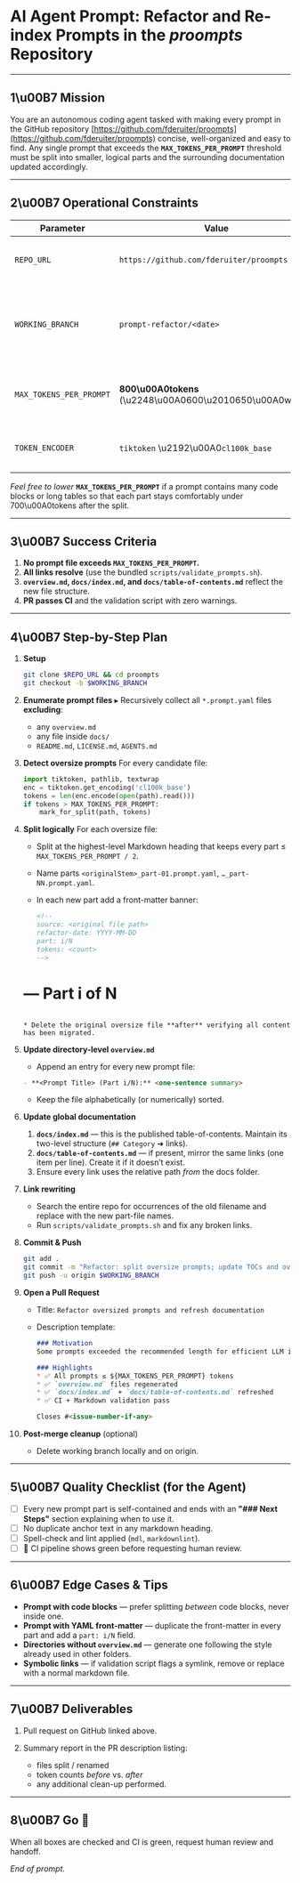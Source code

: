 # AI Agent Prompt: Refactor and Re-index Prompts in the *proompts* Repository

---

## 1\u00B7 Mission

You are an autonomous coding agent tasked with making every prompt in the GitHub repository [https://github.com/fderuiter/proompts](https://github.com/fderuiter/proompts) concise, well-organized and easy to find.  Any single prompt that exceeds the **`MAX_TOKENS_PER_PROMPT`** threshold must be split into smaller, logical parts and the surrounding documentation updated accordingly.

---

## 2\u00B7 Operational Constraints

| Parameter               | Value                                   | Purpose                                              |
| ----------------------- | --------------------------------------- | ---------------------------------------------------- |
| `REPO_URL`              | `https://github.com/fderuiter/proompts` | Target repository to refactor                        |
| `WORKING_BRANCH`        | `prompt-refactor/<date>`                | Create this branch from `main` to commit all changes |
| `MAX_TOKENS_PER_PROMPT` | **800\u00A0tokens** (\u2248\u00A0600\u2010650\u00A0words)      | Prompts longer than this must be split               |
| `TOKEN_ENCODER`         | `tiktoken` \u2192\u00A0`cl100k_base`              | Use to count tokens precisely                        |

*Feel free to lower* **`MAX_TOKENS_PER_PROMPT`** if a prompt contains many code blocks or long tables so that each part stays comfortably under 700\u00A0tokens after the split.

---

## 3\u00B7 Success Criteria

1. **No prompt file exceeds `MAX_TOKENS_PER_PROMPT`.**
1. **All links resolve** (use the bundled `scripts/validate_prompts.sh`).
1. **`overview.md`, `docs/index.md`, and `docs/table-of-contents.md`** reflect the new file structure.
1. **PR passes CI** and the validation script with zero warnings.

---

## 4\u00B7 Step-by-Step Plan

1. **Setup**

   ```bash
   git clone $REPO_URL && cd proompts
   git checkout -b $WORKING_BRANCH
   ```

1. **Enumerate prompt files**
   ▸ Recursively collect all `*.prompt.yaml` files **excluding**:

   * any `overview.md`
   * any file inside `docs/`
   * `README.md`, `LICENSE.md`, `AGENTS.md`

1. **Detect oversize prompts**
   For every candidate file:

   ```python
   import tiktoken, pathlib, textwrap
   enc = tiktoken.get_encoding('cl100k_base')
   tokens = len(enc.encode(open(path).read()))
   if tokens > MAX_TOKENS_PER_PROMPT:
       mark_for_split(path, tokens)
   ```

1. **Split logically**
   For each oversize file:

   * Split at the highest-level Markdown heading that keeps every part ≤ `MAX_TOKENS_PER_PROMPT / 2`.
   * Name parts `<originalStem>_part-01.prompt.yaml`, `…_part-NN.prompt.yaml`.
   * In each new part add a front-matter banner:

     ```md
     <!--
     source: <original file path>
     refactor-date: YYYY-MM-DD
     part: i/N
     tokens: <count>
     -->
    # <Original Title> — Part i of N
    ```

   * Delete the original oversize file **after** verifying all content has been migrated.

1. **Update directory-level `overview.md`**

   * Append an entry for every new prompt file:

    ```md
    - **<Prompt Title> (Part i/N):** <one-sentence summary>
    ```

   * Keep the file alphabetically (or numerically) sorted.

1. **Update global documentation**

   1. **`docs/index.md`** — this is the published table-of-contents.  Maintain its two-level structure (`## Category` ➜ links).
   1. **`docs/table-of-contents.md`** — if present, mirror the same links (one item per line).  Create it if it doesn’t exist.
   1. Ensure every link uses the relative path *from* the docs folder.

1. **Link rewriting**

   * Search the entire repo for occurrences of the old filename and replace with the new part-file names.
   * Run `scripts/validate_prompts.sh` and fix any broken links.

1. **Commit & Push**

   ```bash
   git add .
   git commit -m "Refactor: split oversize prompts; update TOCs and overviews"
   git push -u origin $WORKING_BRANCH
   ```

1. **Open a Pull Request**

   * Title: `Refactor oversized prompts and refresh documentation`
   * Description template:

     ```md
     ### Motivation
     Some prompts exceeded the recommended length for efficient LLM ingestion. This PR splits them, updates all meta-docs and fixes internal links.

     ### Highlights
     * ✅ All prompts ≤ ${MAX_TOKENS_PER_PROMPT} tokens
     * ✅ `overview.md` files regenerated
     * ✅ `docs/index.md` + `docs/table-of-contents.md` refreshed
     * ✅ CI + Markdown validation pass

     Closes #<issue-number-if-any>
     ```

1. **Post-merge cleanup** (optional)

   * Delete working branch locally and on origin.

---

## 5\u00B7 Quality Checklist (for the Agent)

* [ ] Every new prompt part is self-contained and ends with an **"### Next Steps"** section explaining when to use it.
* [ ] No duplicate anchor text in any markdown heading.
* [ ] Spell-check and lint applied (`mdl`, `markdownlint`).
* [ ] 🚦 CI pipeline shows green before requesting human review.

---

## 6\u00B7 Edge Cases & Tips

* **Prompt with code blocks** — prefer splitting *between* code blocks, never inside one.
* **Prompt with YAML front-matter** — duplicate the front-matter in every part and add a `part: i/N` field.
* **Directories without `overview.md`** — generate one following the style already used in other folders.
* **Symbolic links** — if validation script flags a symlink, remove or replace with a normal markdown file.

---

## 7\u00B7 Deliverables

1. Pull request on GitHub linked above.
1. Summary report in the PR description listing:

   * files split / renamed
   * token counts *before* vs. *after*
   * any additional clean-up performed.

---

## 8\u00B7 Go 🏃

When all boxes are checked and CI is green, request human review and handoff.

*End of prompt.*
